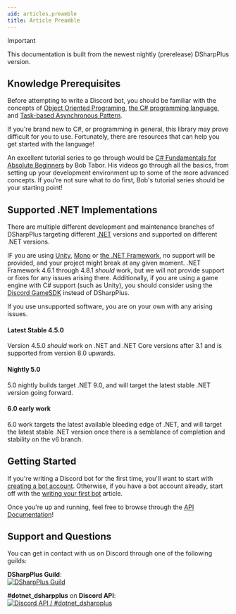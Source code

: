 ```yaml
---
uid: articles.preamble
title: Article Preamble
---
```


> [!IMPORTANT]
> This documentation is built from the newest nightly (prerelease) DSharpPlus version.

## Knowledge Prerequisites

Before attempting to write a Discord bot, you should be familiar with the concepts of [Object Oriented Programing][0],
[the C# programming language][1], and [Task-based Asynchronous Pattern][2].

If you're brand new to C#, or programming in general, this library may prove difficult for you to use. Fortunately,
there are resources that can help you get started with the language!

An excellent tutorial series to go through would be [C# Fundamentals for Absolute Beginners][3] by Bob Tabor. His videos
go through all the basics, from setting up your development environment up to some of the more advanced concepts. If
you're not sure what to do first, Bob's tutorial series should be your starting point!

## Supported .NET Implementations

There are multiple different development and maintenance branches of DSharpPlus targeting different [.NET][4] versions and supported
on different .NET versions.

IF you are using [Unity][7], [Mono][6] or [the .NET Framework][5], no support will be provided, and your project might break at any given
moment. .NET Framework 4.6.1 through 4.8.1 *should* work, but we will not provide support or fixes for any issues arising there.
Additionally, if you are using a game engine with C# support (such as Unity), you should consider using the [Discord GameSDK][8]
instead of DSharpPlus.

If you use unsupported software, you are on your own with any arising issues.

#### Latest Stable 4.5.0

Version 4.5.0 *should* work on .NET and .NET Core versions after 3.1 and is supported from version 8.0 upwards.

#### Nightly 5.0

5.0 nightly builds target .NET 9.0, and will target the latest stable .NET version going forward.

#### 6.0 early work

6.0 work targets the latest available bleeding edge of .NET, and will target the latest stable .NET version once there is a semblance
of completion and stability on the v6 branch.

## Getting Started

If you're writing a Discord bot for the first time, you'll want to start with [creating a bot account][9]. Otherwise, if
you have a bot account already, start off with the [writing your first bot][10] article.

Once you're up and running, feel free to browse through the [API Documentation][11]!

## Support and Questions

You can get in contact with us on Discord through one of the following guilds:

**DSharpPlus Guild**:</br>
[![DSharpPlus Guild][12]][13]

**#dotnet_dsharpplus** on **Discord API**:</br>
[![Discord API / #dotnet_dsharpplus][14]][15]

<!-- LINKS -->

[0]:  https://en.wikipedia.org/wiki/Object-oriented_programming
[1]:  https://docs.microsoft.com/en-us/dotnet/csharp/programming-guide/
[2]:  https://docs.microsoft.com/en-us/dotnet/standard/asynchronous-programming-patterns/task-based-asynchronous-pattern-tap
[3]:  https://channel9.msdn.com/Series/CSharp-Fundamentals-for-Absolute-Beginners
[4]:  https://dotnet.microsoft.com/en-us/
[5]:  https://en.wikipedia.org/wiki/.NET_Framework
[6]:  https://en.wikipedia.org/wiki/Mono_(software)
[7]:  https://en.wikipedia.org/wiki/Unity_(game_engine)
[8]:  https://discord.com/developers/docs/game-sdk/sdk-starter-guide
[9]:  xref:articles.basics.bot_account
[10]: xref:articles.basics.first_bot
[11]: /api/
[12]: https://discordapp.com/api/guilds/379378609942560770/embed.png?style=banner2
[13]: https://discord.gg/dsharpplus
[14]: https://discordapp.com/api/guilds/81384788765712384/embed.png?style=banner2
[15]: https://discord.gg/discord-api
